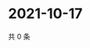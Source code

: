 # 2021-10-17

共 0 条

<!-- BEGIN WEIBO -->
<!-- 最后更新时间 Sun Oct 17 2021 12:17:36 GMT+0800 (China Standard Time) -->

<!-- END WEIBO -->
